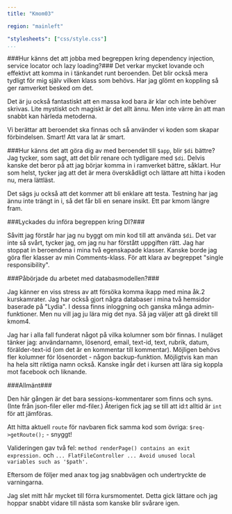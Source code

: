 ```yaml
---
title: "Kmom03"

region: "mainleft"

"stylesheets": ["css/style.css"]
...
```


###Hur känns det att jobba med begreppen kring dependency injection, service locator och lazy loading?###
Det verkar mycket lovande och effektivt att komma in i tänkandet runt beroenden. Det blir också mera tydligt för mig själv vilken klass som behövs. Har jag glömt en koppling så ger ramverket besked om det.

Det är ju också fantastiskt att en massa kod bara är klar och inte behöver skrivas. Lite mystiskt och magiskt är det allt ännu. Men inte värre än att man snabbt kan härleda metoderna. 

Vi berättar att beroendet ska finnas och så använder vi koden som skapar förbindelsen. Smart! Att vara lat är smart.

###Hur känns det att göra dig av med beroendet till `$app`, blir `$di` bättre?
Jag tycker, som sagt, att det blir renare och tydligare med `$di`. Delvis kanske det beror på att jag börjar komma in i ramverket bättre, såklart. Hur som helst, tycker jag att det är mera överskådligt och lättare att hitta i koden nu, mera lättläst.

Det sägs ju också att det kommer att bli enklare att testa. Testning har jag ännu inte trängt in i, så det får bli en senare insikt. Ett par kmom längre fram.

###Lyckades du införa begreppen kring DI?###

Såvitt jag förstår har jag nu byggt om min kod till att använda `$di`. Det var inte så svårt, tycker jag, om jag nu har förstått uppgiften rätt. Jag har stoppat in beroendena i mina två egenskapade klasser. Kanske borde jag göra fler klasser av min Comments-klass. För att klara av begreppet "single responsibility".

###Påbörjade du arbetet med databasmodellen?###

Jag känner en viss stress av att försöka komma ikapp med mina åk.2 kurskamrater. Jag har också gjort några databaser i mina två hemsidor baserade på "Lydia". I dessa finns inloggning och ganska många admin-funktioner. Men nu vill jag ju lära mig det nya. Så jag väljer att gå direkt till kmom4.

Jag har i alla fall funderat något på vilka kolumner som bör finnas. I nuläget tänker jag: användarnamn, lösenord, email, text-id, text, rubrik, datum, förälder-text-id (om det är en kommentar till kommentar). Möjligen behövs fler kolumner för lösenordet - någon backup-funktion. Möjligtvis kan man ha hela sitt riktiga namn också. Kanske ingår det i kursen att lära sig koppla mot facebook och liknande.

###Allmänt###

Den här gången är det bara sessions-kommentarer som finns och syns. (Inte från json-filer eller md-filer.) Återigen fick jag se till att id:t alltid är `int` för att jämföras.

Att hitta aktuell `route` för navbaren fick samma kod som övriga: `$req->getRoute();` - snyggt!

Valideringen gav två fel:
`method renderPage() contains an exit expression.` och
`... FlatFileController ... Avoid unused local variables such as '$path'.`

Eftersom de följer med anax tog jag snabbvägen och undertryckte de varningarna.

Jag slet mitt hår mycket till förra kursmomentet. Detta gick lättare och jag hoppar snabbt vidare till nästa som kanske blir svårare igen.
